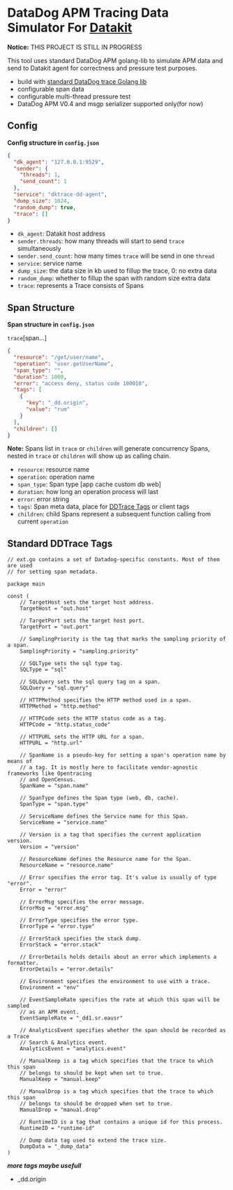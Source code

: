 # DataDog APM Tracing Data Simulator For [Datakit](https://github.com/GuanceCloud/datakit)

**Notice:** THIS PROJECT IS STILL IN PROGRESS

This tool uses standard DataDog APM golang-lib to simulate APM data and send to Datakit agent for correctness and pressure test purposes.

- build with [standard DataDog trace Golang lib](https://gopkg.in/DataDog/dd-trace-go.v1/ddtrace)
- configurable span data
- configurable multi-thread pressure test
- DataDog APM V0.4 and msgp serializer supported only(for now)

## Config

**Config structure in `config.json`**

```json
{
  "dk_agent": "127.0.0.1:9529",
  "sender": {
    "threads": 1,
    "send_count": 1
  },
  "service": "dktrace-dd-agent",
  "dump_size": 1024,
  "random_dump": true,
  "trace": []
}
```

- `dk_agent`: Datakit host address
- `sender.threads`: how many threads will start to send `trace` simultaneously
- `sender.send_count`: how many times `trace` will be send in one `thread`
- `service`: service name
- `dump_size`: the data size in kb used to fillup the trace, 0: no extra data
- `random_dump`: whether to fillup the span with random size extra data
- `trace`: represents a Trace consists of Spans

## Span Structure

**Span structure in `config.json`**

`trace`\[span...\]

```json
{
  "resource": "/get/user/name",
  "operation": "user.getUserName",
  "span_type": "",
  "duration": 1000,
  "error": "access deny, status code 100010",
  "tags": [
    {
      "key": "_dd.origin",
      "value": "rum"
    }
  ],
  "children": []
}
```

**Note:** Spans list in `trace` or `children` will generate concurrency Spans, nested in `trace` or `children` will show up as calling chain.

- `resource`: resource name
- `operation`: operation name
- `span_type`: Span type [app cache custom db web]
- `duration`: how long an operation process will last
- `error`: error string
- `tags`: Span meta data, place for [DDTrace Tags](#standard-ddtrace-tags) or client tags
- `children`: child Spans represent a subsequent function calling from current `operation`

## Standard DDTrace Tags

```golang
// ext.go contains a set of Datadog-specific constants. Most of them are used
// for setting span metadata.

package main

const (
	// TargetHost sets the target host address.
	TargetHost = "out.host"

	// TargetPort sets the target host port.
	TargetPort = "out.port"

	// SamplingPriority is the tag that marks the sampling priority of a span.
	SamplingPriority = "sampling.priority"

	// SQLType sets the sql type tag.
	SQLType = "sql"

	// SQLQuery sets the sql query tag on a span.
	SQLQuery = "sql.query"

	// HTTPMethod specifies the HTTP method used in a span.
	HTTPMethod = "http.method"

	// HTTPCode sets the HTTP status code as a tag.
	HTTPCode = "http.status_code"

	// HTTPURL sets the HTTP URL for a span.
	HTTPURL = "http.url"

	// SpanName is a pseudo-key for setting a span's operation name by means of
	// a tag. It is mostly here to facilitate vendor-agnostic frameworks like Opentracing
	// and OpenCensus.
	SpanName = "span.name"

	// SpanType defines the Span type (web, db, cache).
	SpanType = "span.type"

	// ServiceName defines the Service name for this Span.
	ServiceName = "service.name"

	// Version is a tag that specifies the current application version.
	Version = "version"

	// ResourceName defines the Resource name for the Span.
	ResourceName = "resource.name"

	// Error specifies the error tag. It's value is usually of type "error".
	Error = "error"

	// ErrorMsg specifies the error message.
	ErrorMsg = "error.msg"

	// ErrorType specifies the error type.
	ErrorType = "error.type"

	// ErrorStack specifies the stack dump.
	ErrorStack = "error.stack"

	// ErrorDetails holds details about an error which implements a formatter.
	ErrorDetails = "error.details"

	// Environment specifies the environment to use with a trace.
	Environment = "env"

	// EventSampleRate specifies the rate at which this span will be sampled
	// as an APM event.
	EventSampleRate = "_dd1.sr.eausr"

	// AnalyticsEvent specifies whether the span should be recorded as a Trace
	// Search & Analytics event.
	AnalyticsEvent = "analytics.event"

	// ManualKeep is a tag which specifies that the trace to which this span
	// belongs to should be kept when set to true.
	ManualKeep = "manual.keep"

	// ManualDrop is a tag which specifies that the trace to which this span
	// belongs to should be dropped when set to true.
	ManualDrop = "manual.drop"

	// RuntimeID is a tag that contains a unique id for this process.
	RuntimeID = "runtime-id"

	// Dump data tag used to extend the trace size.
	DumpData = "_dump_data"
)
```

**_more tags maybe usefull_**

- \_dd.origin
